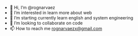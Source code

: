 - 👋 Hi, I’m @rognarvaez
- 👀 I’m interested in learn more about web
- 🌱 I’m starting currently learn english and system engineering
- 💞️ I’m looking to collaborate on code 
- 📫 How to reach me rognarvaezx@gmail.com 

<!---
rognarvaez/rognarvaez is a ✨ special ✨ repository because its `README.md` (this file) appears on your GitHub profile.
You can click the Preview link to take a look at your changes.
--->
